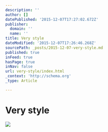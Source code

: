 ```yaml
---
description: ''
author: []
datePublished: '2015-12-07T17:27:02.672Z'
publisher:
  domain: ''
  name: ''
title: Very style
dateModified: '2015-12-07T17:26:46.268Z'
sourcePath: _posts/2015-12-07-very-style.md
published: true
inFeed: true
hasPage: true
inNav: false
url: very-style/index.html
_context: 'http://schema.org'
_type: Article

---
```

# Very style
![](https://the-grid-user-content.s3-us-west-2.amazonaws.com/dd6e940f-a3b4-46e3-8fdf-ca30d636992d.png)